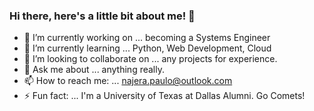 ### Hi there, here's a little bit about me! 👋



- 🔭 I’m currently working on ... becoming a Systems Engineer
- 🌱 I’m currently learning ... Python, Web Development, Cloud   
- 👯 I’m looking to collaborate on ... any projects for experience.
- 💬 Ask me about ... anything really.
- 📫 How to reach me: ... najera.paulo@outlook.com
- ⚡ Fun fact: ... I'm a University of Texas at Dallas Alumni. Go Comets! 
